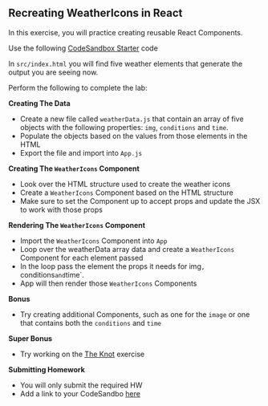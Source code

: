 ## Recreating WeatherIcons in React

In this exercise, you will practice creating reusable React Components.

Use the following [CodeSandbox Starter](https://codesandbox.io/s/adoring-goodall-mhive) code

In `src/index.html` you will find five weather elements that generate the output you are seeing now.

Perform the following to complete the lab:

**Creating The Data**
* Create a new file called `weatherData.js` that contain an array of five objects with the following properties: `img`, `conditions` and `time`.
* Populate the objects based on the values from those elements in the HTML
* Export the file and import into `App.js`


**Creating The `WeatherIcons` Component**
* Look over the HTML structure used to create the weather icons
* Create a `WeatherIcons`  Component based on the HTML structure 
* Make sure to set the Component up to accept props and update the JSX to work with those props

**Rendering The `WeatherIcons` Component**
* Import the `WeatherIcons` Component into `App`
* Loop over the weatherData array data and create a `WeatherIcons` Component for each element passed
* In the loop pass the element the props it needs for img`, `conditions` and `time`. 
* App will then render those `WeatherIcons` Components

**Bonus**
* Try creating additional Components, such as one for the `image` or one that contains both the `conditions` and `time`

**Super Bonus**
* Try working on the [The Knot](https://codesandbox.io/s/theknot-starter-ye150) exercise

**Submitting Homework**
* You will only submit the required HW
* Add a link to your CodeSandbo [here](https://docs.google.com/spreadsheets/d/1eSarapMxitSh8sQtaKJ3sVB8BtsPjVVyrd155zANSyo/edit#gid=566709901)